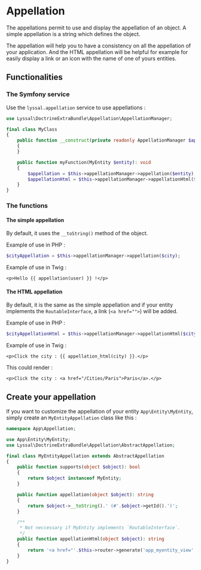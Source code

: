 # Appellation

The appellations permit to use and display the appellation of an object.
A simple appellation is a string which defines the object.

The appellation will help you to have a consistency on all the appellation of your application.
And the HTML appellation will be helpful for example for easily display a link or an icon with the name of one of yours entities.


## Functionalities

### The Symfony service

Use the `lyssal.appellation` service to use appellations :

```php
use Lyssal\DoctrineExtraBundle\Appellation\AppellationManager;

final class MyClass
{
    public function __construct(private readonly AppellationManager $appellationManager)
    {
    }

    public function myFunction(MyEntity $entity): void
    {
        $appellation = $this->appellationManager->appellation($entity);
        $appellationHtml = $this->appellationManager->appellationHtml($entity);
    }
}
```

### The functions

#### The simple appellation

By default, it uses the `__toString()` method of the object.

Example of use in PHP :

```php
$cityAppellation = $this->appellationManager->appellation($city);
```

Example of use in Twig :

```twig
<p>Hello {{ appellation(user) }} !</p>
```


#### The HTML appellation

By default, it is the same as the simple appellation and if your entity implements the `RoutableInterface`, a link (`<a href="">`) will be added.

Example of use in PHP :

```php
$cityAppellationHtml = $this->appellationManager->appellationHtml($city);
```

Example of use in Twig :

```twig
<p>Click the city : {{ appellation_html(city) }}.</p>
```

This could render :

```twig
<p>Click the city : <a href="/Cities/Paris">Paris</a>.</p>
```

## Create your appellation

If you want to customize the appellation of your entity `App\Entity\MyEntity`, simply create an `MyEntityAppellation` class like this :

```php
namespace App\Appellation;

use App\Entity\MyEntity;
use Lyssal\DoctrineExtraBundle\Appellation\AbstractAppellation;

final class MyEntityAppellation extends AbstractAppellation
{
    public function supports(object $object): bool
    {
        return $object instanceof MyEntity;
    }

    public function appellation(object $object): string
    {
        return $object->__toString().' (#'.$object->getId().')';
    }

    /**
     * Not neccessary if MyEntity implements `RoutableInterface`.
     */
    public function appellationHtml(object $object): string
    {
        return '<a href="'.$this->router->generate('app_myentity_view', array('entity' => $object->getId())).'">'.$this->appellation($object).'</a>';
    }
}
```

